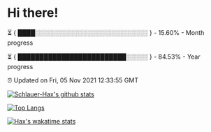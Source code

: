 # Hi there!

⏳ { ████░░░░░░░░░░░░░░░░░░░░░░░░░░ } - 15.60% - Month progress

⏳ { █████████████████████████░░░░░ } - 84.53% - Year progress

⏰ Updated on Fri, 05 Nov 2021 12:33:55 GMT


[![Schlauer-Hax's github stats](https://github-readme-stats.vercel.app/api?username=Schlauer-Hax&show_icons=true&theme=dark&count_private=true)](https://github.com/Schlauer-Hax)


[![Top Langs](https://github-readme-stats.vercel.app/api/top-langs/?username=Schlauer-Hax&layout=compact&theme=dark)](https://github.com/Schlauer-Hax?tab=repositories)


[![Hax's wakatime stats](https://github-readme-stats.vercel.app/api/wakatime?username=Hax&theme=dark)](https://wakatime.com/@Hax)

